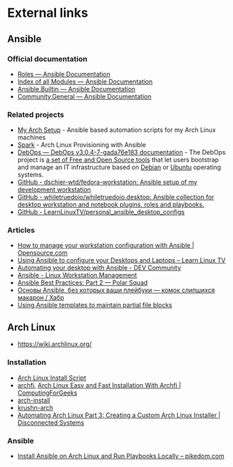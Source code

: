 # External links

## Ansible

### Official documentation

- [Roles — Ansible Documentation](https://docs.ansible.com/ansible/latest/playbook_guide/playbooks_reuse_roles.html#roles)
- [Index of all Modules — Ansible Documentation](https://docs.ansible.com/ansible/latest/collections/index_module.html#community-general)
- [Ansible.Builtin — Ansible Documentation](https://docs.ansible.com/ansible/latest/collections/ansible/builtin/index.html#plugins-in-ansible-builtin)
- [Community.General — Ansible Documentation](https://docs.ansible.com/ansible/latest/collections/community/general/index.html#community-general)

### Related projects

- [My Arch Setup](https://github.com/raphiz/my-arch-setup) - Ansible based automation scripts for my Arch Linux machines
- [Spark](https://github.com/pigmonkey/spark) - Arch Linux Provisioning with Ansible
- [DebOps — DebOps v3.0.4-7-gada76e183 documentation](https://docs.debops.org/en/stable-3.0/index.html) - The DebOps
  project is [a set of Free and Open Source tools](https://github.com/debops/debops) that let users bootstrap and manage
  an IT infrastructure based on [Debian](https://en.wikipedia.org/wiki/Debian) or [Ubuntu](https://www.ubuntu.com/)
  operating systems.
- [GitHub - dschier-wtd/fedora-workstation: Ansible setup of my development workstation](https://github.com/dschier-wtd/fedora-workstation)
- [GitHub - whiletruedoio/whiletruedoio.desktop: Ansible collection for desktop workstation and notebook plugins, roles and playbooks.](https://github.com/whiletruedoio/whiletruedoio.desktop)
- [GitHub - LearnLinuxTV/personal_ansible_desktop_configs](https://github.com/LearnLinuxTV/personal_ansible_desktop_configs)

### Articles

- [How to manage your workstation configuration with Ansible | Opensource.com](https://opensource.com/article/18/3/manage-workstation-ansible)
- [Using Ansible to configure your Desktops and Laptops – Learn Linux TV](https://www.learnlinux.tv/using-ansible-to-configure-your-desktops-and-laptops/)
- [Automating your desktop with Ansible - DEV Community](https://dev.to/iancleary/automating-your-desktop-with-ansible-20jk)
- [Ansible - Linux Workstation Management](https://blog.while-true-do.io/ansible-linux-workstation-management/)
- [Ansible Best Practices: Part 2 — Polar Squad](https://polarsquad.com/blog/ansible-best-practices-part-2)
- [Основы Ansible, без которых ваши плейбуки — комок слипшихся макарон / Хабр](https://habr.com/ru/post/508762/)
- [Using Ansible templates to maintain partial file blocks](https://garthkerr.com/using-ansible-template-for-partial-file-block/)

## Arch Linux

- https://wiki.archlinux.org/

### Installation

- [Arch Linux Install Script](https://picodotdev.github.io/alis/)
- [archfi](https://github.com/MatMoul/archfi),
  [Arch Linux Easy and Fast Installation With Archfi | ComputingForGeeks](https://computingforgeeks.com/arch-linux-easy-and-fast-installation-with-archfi-installer/)
- [arch-install](https://github.com/wrzlbrmft/arch-install)
- [krushn-arch](https://github.com/krushndayshmookh/krushn-arch)
- [Automating Arch Linux Part 3: Creating a Custom Arch Linux Installer | Disconnected Systems](https://disconnected.systems/blog/archlinux-installer/#automating-arch-linux-part-3-creating-a-custom-arch-linux-installer)

### Ansible

- [Install Ansible on Arch Linux and Run Playbooks Locally – pikedom.com](https://pikedom.com/install-ansible-on-arch-linux/)

